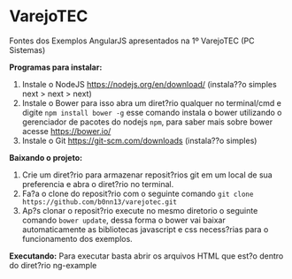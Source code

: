 # VarejoTEC

Fontes dos Exemplos AngularJS apresentados na 1º VarejoTEC (PC Sistemas)

**Programas para instalar:**

 1. Instale o NodeJS https://nodejs.org/en/download/ (instala??o simples next > next > next)
 2. Instale o Bower para isso abra um diret?rio qualquer no terminal/cmd e digite `npm install bower -g` esse comando instala o bower utilizando o gerenciador de pacotes do nodejs `npm`, para saber mais sobre bower acesse https://bower.io/
 3. Instale o Git https://git-scm.com/downloads (instala??o simples)

**Baixando o projeto:**
 1. Crie um diret?rio para armazenar reposit?rios git em um local de sua preferencia e abra o diret?rio no terminal.
 2. Fa?a o clone do reposit?rio com o seguinte comando `git clone https://github.com/b0nn13/varejotec.git`
 3. Ap?s clonar o reposit?rio execute no mesmo diretorio o seguinte comando `bower update`, dessa forma o bower vai baixar automaticamente as bibliotecas javascript e css necess?rias para o funcionamento dos exemplos.
 
 **Executando:**
Para executar basta abrir os arquivos HTML que est?o dentro do diret?rio ng-example


